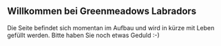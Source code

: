 ## Willkommen bei Greenmeadows Labradors

Die Seite befindet sich momentan im Aufbau und wird in kürze mit Leben gefüllt werden.
Bitte haben Sie noch etwas Geduld :-)
